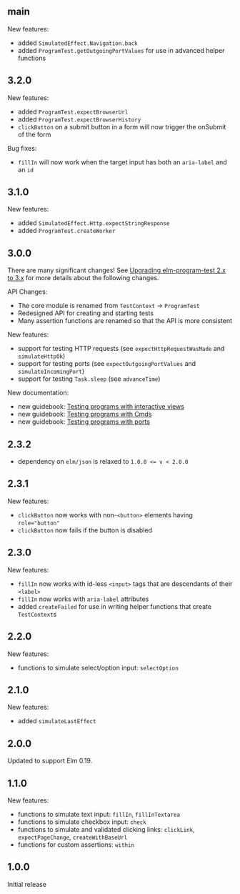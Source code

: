 ## main

New features:

  - added `SimulatedEffect.Navigation.back`
  - added `ProgramTest.getOutgoingPortValues` for use in advanced helper functions


## 3.2.0

New features:

  - added `ProgramTest.expectBrowserUrl`
  - added `ProgramTest.expectBrowserHistory`
  - `clickButton` on a submit button in a form will now trigger the onSubmit of the form

Bug fixes:

  - `fillIn` will now work when the target input has both an `aria-label` and an `id`


## 3.1.0

New features:

  - added `SimulatedEffect.Http.expectStringResponse`
  - added `ProgramTest.createWorker`


## 3.0.0

There are many significant changes!
See [Upgrading elm-program-test 2.x to 3.x](https://elm-program-test.netlify.com/upgrade-3.0.0.html) for more details about the following changes.

API Changes:

  - The core module is renamed from `TestContext` -> `ProgramTest`
  - Redesigned API for creating and starting tests
  - Many assertion functions are renamed so that the API is more consistent
  
New features:
 
  - support for testing HTTP requests (see `expectHttpRequestWasMade` and `simulateHttpOk`)
  - support for testing ports (see `expectOutgoingPortValues` and `simulateIncomingPort`)
  - support for testing `Task.sleep` (see `advanceTime`)
  
New documentation:

  - new guidebook: [Testing programs with interactive views](https://elm-program-test.netlify.com/html.html)
  - new guidebook: [Testing programs with Cmds](https://elm-program-test.netlify.com/cmds.html)
  - new guidebook: [Testing programs with ports](https://elm-program-test.netlify.com/cmds.html)


## 2.3.2

  - dependency on `elm/json` is relaxed to `1.0.0 <= v < 2.0.0` 


## 2.3.1

New features:

  - `clickButton` now works with non-`<button>` elements having `role="button"`
  - `clickButton` now fails if the button is disabled


## 2.3.0

New features:

  - `fillIn` now works with id-less `<input>` tags that are descendants of their `<label>`
  - `fillIn` now works with `aria-label` attributes
  - added `createFailed` for use in writing helper functions that create `TestContext`s


## 2.2.0

New features:

  - functions to simulate select/option input: `selectOption`


## 2.1.0

New features:

  - added `simulateLastEffect`


## 2.0.0

Updated to support Elm 0.19.


## 1.1.0

New features:

  - functions to simulate text input: `fillIn`, `fillInTextarea`
  - functions to simulate checkbox input: `check`
  - functions to simulate and validated clicking links: `clickLink`, `expectPageChange`, `createWithBaseUrl`
  - functions for custom assertions: `within`


## 1.0.0

Initial release
